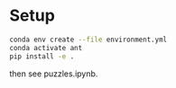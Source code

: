 # Setup

```bash
conda env create --file environment.yml
conda activate ant
pip install -e .
```

then see puzzles.ipynb.


